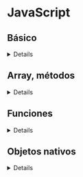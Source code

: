 # JavaScript
## Básico
<details>
  
## Incorporar JS
* Dentro de etiquetas.
* En etiquetas script
* En un documento aparte (script src="")
## Variables
Se inicia con *var* o *let*.
```
var hola="mundo";
let i=0;
```
</details>

## Array, métodos  
<details>
  
* push (elementos al final del array). Regresa todos los elementos
* unshift (elementos al principio del array). Regresa todos los elementos
* sort (ordena los elementos)
* shift (elimina el primer elemento de un array)
  
</details>


## Funciones
<details>

```  
function nombre(argumentos){
  proceso;
}  
```

</details>

## Objetos nativos
<details>
  
### window
  No es necesario nombrarlo. Por ejemplo, window.document.bgcolor es igual a document.bgcolor
  <details>
  
  #### Alto y ancho interno de la ventana
  innerwidth, innerheight
    
  #### Alerta de la ventana, entrada de datos
  alert(), prompt("descripcion");
    
  ### Abre nueva ventana y cierra ventana activa
    open("url, nombreVentana, specificaciones"), close()
    
    
  ### Ejecuta código por intervalos o ejecutar al pasar un tiempo
    
    setInterval(function(){}, tiempo por milisegundos), setTimeOut(function(){}, tiempo por milisegundos)
  </details>
  
### Document
Sub-objeto de windows, maneja propiedades y elementos principales del documento web. 
  <details>
  
  #### Sub-objeto url
    document.url, url del documento
    documento.url="una_url"
    
  #### Sub-objeto anclaje
    
    
  ### Sub-objeto imagen
    
    
  ### Sub-objeto de formulario
    
  ### Sub-objeto de formulario
    document.title ="un_titulo"  
    
  ### Sub-objeto de write
    document.write("escribe en el documento");  
  </details>
</details>
